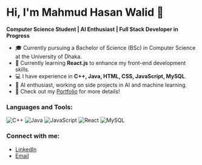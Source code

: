 # Hi, I'm Mahmud Hasan Walid 👋

**Computer Science Student | AI Enthusiast | Full Stack Developer in Progress**

- 🎓 Currently pursuing a Bachelor of Science (BSc) in Computer Science at the University of Dhaka.
- 🔭 Currently learning **React.js** to enhance my front-end development skills.
- 💻 I have experience in **C++, Java, HTML, CSS, JavaScript, MySQL**.
- 🤖 AI enthusiast, working on side projects in AI and machine learning.
- 📝 Check out my [Portfolio](https://your-portfolio-url.com) for more details!

### Languages and Tools:
![C++](https://img.shields.io/badge/-C++-00599C?style=flat&logo=cplusplus)
![Java](https://img.shields.io/badge/-Java-007396?style=flat&logo=java)
![JavaScript](https://img.shields.io/badge/-JavaScript-F7DF1E?style=flat&logo=javascript)
![React](https://img.shields.io/badge/-React-61DAFB?style=flat&logo=react)
![MySQL](https://img.shields.io/badge/-MySQL-4479A1?style=flat&logo=mysql)

### Connect with me:
- [LinkedIn]([https://linkedin.com/in/your-profile](https://www.linkedin.com/in/mahmud-hasan-walid-280016329/))
- [Email](im.walid.hasan@gmail.com)

